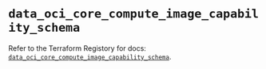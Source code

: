 # `data_oci_core_compute_image_capability_schema`

Refer to the Terraform Registory for docs: [`data_oci_core_compute_image_capability_schema`](https://registry.terraform.io/providers/oracle/oci/6.18.0/docs/data-sources/core_compute_image_capability_schema).
